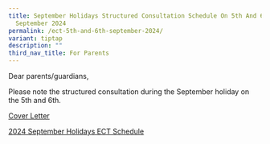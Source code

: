 ```yaml
---
title: September Holidays Structured Consultation Schedule On 5th And 6th
  September 2024
permalink: /ect-5th-and-6th-september-2024/
variant: tiptap
description: ""
third_nav_title: For Parents
---
```

<p>Dear parents/guardians,</p>
<p>Please note the structured consultation during the September holiday on
the 5th and 6th.</p>
<p><a href="/files/Cover_Page_Letter.pdf" rel="noopener nofollow" target="_blank">Cover Letter</a>
</p>
<p><a href="/files/2024_September_Holidays_ECT_Schedule.pdf" rel="noopener nofollow" target="_blank">2024 September Holidays ECT Schedule</a>
</p>